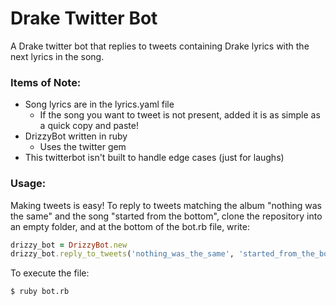 # Drake Twitter Bot
A Drake twitter bot that replies to tweets containing Drake lyrics with the next lyrics in the song.

### Items of Note:
- Song lyrics are in the lyrics.yaml file
  - If the song you want to tweet is not present, added it is as simple as a quick copy and paste!
- DrizzyBot written in ruby
  - Uses the twitter gem
- This twitterbot isn't built to handle edge cases (just for laughs)

### Usage:
Making tweets is easy! To reply to tweets matching the album "nothing was the same" and the song "started from the bottom", clone the repository into an empty folder, and at the bottom of the bot.rb file, write:

```ruby
drizzy_bot = DrizzyBot.new
drizzy_bot.reply_to_tweets('nothing_was_the_same', 'started_from_the_bottom')
```

To execute the file:

```shell
$ ruby bot.rb
```